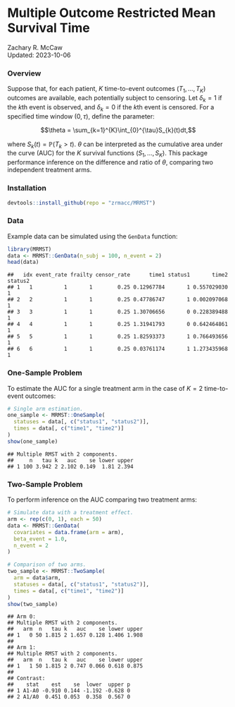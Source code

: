 # Multiple Outcome Restricted Mean Survival Time

Zachary R. McCaw <br>
Updated: 2023-10-06



### Overview

Suppose that, for each patient, $K$ time-to-event outcomes $(T_{1}, \dots, T_{K})$ outcomes are available, each potentially subject to censoring. Let $\delta_{k} = 1$ if the $k$th event is observed, and $\delta_{k} = 0$ if the $k$th event is censored. For a specified time window $(0, \tau)$, define the parameter:

$$\theta = \sum_{k=1}^{K}\int_{0}^{\tau}S_{k}(t)dt,$$

where $S_{k}(t) = \mathbb{P}(T_{k} > t)$. $\theta$ can be interpreted as the cumulative area under the curve (AUC) for the $K$ survival functions $(S_{1}, \dots, S_{K})$. This package performance inference on the difference and ratio of $\theta$, comparing two independent treatment arms.


### Installation

```r
devtools::install_github(repo = "zrmacc/MRMST")
```


### Data

Example data can be simulated using the `GenData` function:

```r
library(MRMST)
data <- MRMST::GenData(n_subj = 100, n_event = 2)
head(data)
```

```
##   idx event_rate frailty censor_rate      time1 status1       time2 status2
## 1   1          1       1        0.25 0.12967784       1 0.557029030       1
## 2   2          1       1        0.25 0.47786747       1 0.002097068       1
## 3   3          1       1        0.25 1.30706656       0 0.228389488       1
## 4   4          1       1        0.25 1.31941793       0 0.642464861       1
## 5   5          1       1        0.25 1.82593373       1 0.766493656       1
## 6   6          1       1        0.25 0.03761174       1 1.273435968       1
```

### One-Sample Problem

To estimate the AUC for a single treatment arm in the case of $K=2$ time-to-event outcomes:


```r
# Single arm estimation.
one_sample <- MRMST::OneSample(
  statuses = data[, c("status1", "status2")],
  times = data[, c("time1", "time2")]
)
show(one_sample)
```

```
## Multiple RMST with 2 components.
##     n   tau k   auc    se lower upper
## 1 100 3.942 2 2.102 0.149  1.81 2.394
```

### Two-Sample Problem

To perform inference on the AUC comparing two treatment arms:


```r
# Simulate data with a treatment effect.
arm <- rep(c(0, 1), each = 50)
data <- MRMST::GenData(
  covariates = data.frame(arm = arm), 
  beta_event = 1.0,
  n_event = 2
)

# Comparison of two arms.
two_sample <- MRMST::TwoSample(
  arm = data$arm,
  statuses = data[, c("status1", "status2")],
  times = data[, c("time1", "time2")]
)
show(two_sample)
```

```
## Arm 0:
## Multiple RMST with 2 components.
##   arm  n   tau k   auc    se lower upper
## 1   0 50 1.815 2 1.657 0.128 1.406 1.908
## 
## Arm 1:
## Multiple RMST with 2 components.
##   arm  n   tau k   auc    se lower upper
## 1   1 50 1.815 2 0.747 0.066 0.618 0.875
## 
## Contrast:
##    stat    est    se  lower  upper p
## 1 A1-A0 -0.910 0.144 -1.192 -0.628 0
## 2 A1/A0  0.451 0.053  0.358  0.567 0
```






